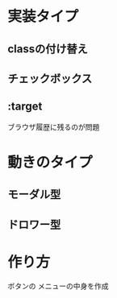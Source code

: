 # 実装タイプ

## classの付け替え

## チェックボックス

## :target

ブラウザ履歴に残るのが問題

# 動きのタイプ

## モーダル型

## ドロワー型

# 作り方

ボタンの
メニューの中身を作成

